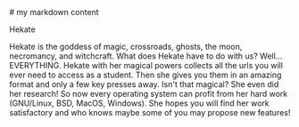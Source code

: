 <div class="myWrapper" markdown="1">
# my markdown content

Hekate
</div>

Hekate is the goddess of magic, crossroads, ghosts, the moon, necromancy, and witchcraft.
What does Hekate have to do with us?
Well... EVERYTHING. Hekate with her magical powers collects all the urls you will ever need to access as a student.
Then she gives you them in an amazing format and only a few key presses away. Isn't that magical?
She even did her research! So now every operating system can profit from her hard work (GNU/Linux, BSD, MacOS, Windows).
She hopes you will find her work satisfactory and who knows maybe some of you may propose new features!
